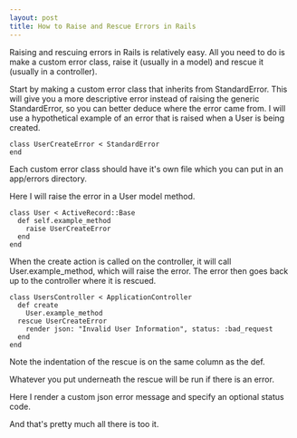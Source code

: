 ```yaml
---
layout: post
title: How to Raise and Rescue Errors in Rails
---
```


Raising and rescuing errors in Rails is relatively easy.  All you need to do is make a custom error class, raise it (usually in a model) and rescue it (usually in a controller).

Start by making a custom error class that inherits from StandardError.  This will give you a more descriptive error instead of raising the generic StandardError, so you can better deduce where the error came from.
 I will use a hypothetical example of an error that is raised when a User is being created.

```
class UserCreateError < StandardError
end
```

Each custom error class should have it's own file which you can put in an app/errors directory.

Here I will raise the error in a User model method.


```
class User < ActiveRecord::Base
  def self.example_method
    raise UserCreateError
  end
end
```

When the create action is called on the controller, it will call User.example_method, which will raise the error.  The error then goes back up to the controller where it is rescued.

```
class UsersController < ApplicationController
  def create
    User.example_method
  rescue UserCreateError
    render json: "Invalid User Information", status: :bad_request
  end
end
```

Note the indentation of the rescue is on the same column as the def.

Whatever you put underneath the rescue will be run if there is an error.

Here I render a custom json error message and specify an optional status code.

And that's pretty much all there is too it.
